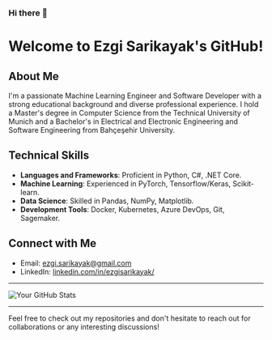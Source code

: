 ### Hi there 👋

# Welcome to Ezgi Sarikayak's GitHub!

## About Me
I'm a passionate Machine Learning Engineer and Software Developer with a strong educational background and diverse professional experience. I hold a Master's degree in Computer Science from the Technical University of Munich and a Bachelor's in Electrical and Electronic Engineering and Software Engineering from Bahçeşehir University.

## Technical Skills
- **Languages and Frameworks**: Proficient in Python, C#, .NET Core.
- **Machine Learning**: Experienced in PyTorch, Tensorflow/Keras, Scikit-learn.
- **Data Science**: Skilled in Pandas, NumPy, Matplotlib.
- **Development Tools**: Docker, Kubernetes, Azure DevOps, Git, Sagemaker.

## Connect with Me
- Email: [ezgi.sarikayak@gmail.com](mailto:ezgi.sarikayak@gmail.com)
- LinkedIn: [linkedin.com/in/ezgisarikayak/](https://linkedin.com/in/ezgisarikayak/)

---

![Your GitHub Stats](https://github-readme-stats.vercel.app/api?username=ezgiletta&show_icons=true&theme=radical)

---

Feel free to check out my repositories and don't hesitate to reach out for collaborations or any interesting discussions!
